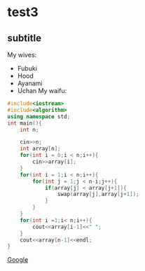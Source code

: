 
# test3
## subtitle
My wives:
- Fubuki
- Hood
- Ayanami
- Uchan
My waifu:
```cpp
#include<iostream>
#include<algorithm>
using namespace std;
int main(){
	int n;

	cin>>n;
	int array[n];
	for(int i = 0;i < n;i++){
		cin>>array[i];	
	}
	for(int i = 1;i < n;i++){
		for(int j = 1;j < n-i;j++){
			if(array[j] < array[j+1]){
				swap(array[j],array[j+1]);
			}
		}
	}
	for(int i =1;i< n;i++){
		cout<<array[i-1]<<" ";
	}
	cout<<array[n-1]<<endl;
}
```
[Google](https://Google.com)
